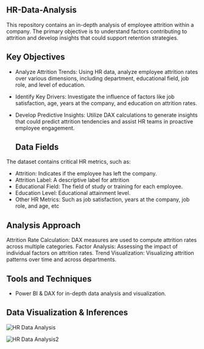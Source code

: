 ## HR-Data-Analysis
This repository contains an in-depth analysis of employee attrition within a company. The primary objective is to understand factors contributing to attrition and develop insights that could support retention strategies.

## Key Objectives
- Analyze Attrition Trends: Using HR data, analyze employee attrition rates over various dimensions, including department, educational field, job role, and level of education.
- Identify Key Drivers: Investigate the influence of factors like job satisfaction, age, years at the company, and education on attrition rates.
- Develop Predictive Insights: Utilize DAX calculations to generate insights that could predict attrition tendencies and assist HR teams in proactive employee engagement.

  ## Data Fields
The dataset contains critical HR metrics, such as:

- Attrition: Indicates if the employee has left the company.
- Attrition Label: A descriptive label for attrition 
- Educational Field: The field of study or training for each employee.
- Education Level: Educational attainment level.
- Other HR Metrics: Such as job satisfaction, years at the company, job role, and age, etc

## Analysis Approach
Attrition Rate Calculation: DAX measures are used to compute attrition rates across multiple categories.
Factor Analysis: Assessing the impact of individual factors on attrition rates.
Trend Visualization: Visualizing attrition patterns over time and across departments.

## Tools and Techniques
- Power BI & DAX for in-depth data analysis and visualization.

## Data Visualization & Inferences
![HR Data Analysis](https://github.com/user-attachments/assets/6e632364-f549-4c60-a3ec-d17efb6685f2)

![HR Data Analysis2](https://github.com/user-attachments/assets/f1e6c356-2eb0-483c-9baf-af815e1829ec)


